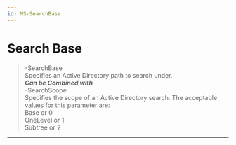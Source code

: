 ```yaml
---
id: MS-SearchBase
---
```


# Search Base

> -SearchBase  
> Specifies an Active Directory path to search under.  
> ***Can be Combined with***  
>-SearchScope  
>Specifies the scope of an Active Directory search. The acceptable values for this parameter are:  
>Base or 0  
>OneLevel or 1  
>Subtree or 2  

---

